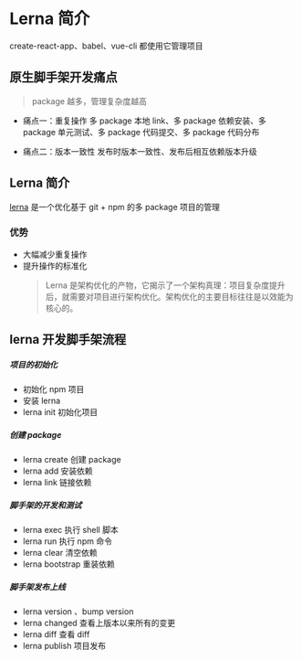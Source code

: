 # Lerna 简介

create-react-app、babel、vue-cli 都使用它管理项目

## 原生脚手架开发痛点

> package 越多，管理复杂度越高

- 痛点一：重复操作
  多 package 本地 link、多 package 依赖安装、多 package 单元测试、多 package 代码提交、多 package 代码分布

- 痛点二：版本一致性
  发布时版本一致性、发布后相互依赖版本升级

## Lerna 简介

[lerna](https://www.lernajs.cn/) 是一个优化基于 git + npm 的多 package 项目的管理

### 优势

- 大幅减少重复操作
- 提升操作的标准化
  > Lerna 是架构优化的产物，它揭示了一个架构真理：项目复杂度提升后，就需要对项目进行架构优化。架构优化的主要目标往往是以效能为核心的。

## lerna 开发脚手架流程

##### 项目的初始化

- 初始化 npm 项目
- 安装 lerna
- lerna init 初始化项目

##### 创建 package

- lerna create 创建 package
- lerna add 安装依赖
- lerna link 链接依赖

##### 脚手架的开发和测试

- lerna exec 执行 shell 脚本
- lerna run 执行 npm 命令
- lerna clear 清空依赖
- lerna bootstrap 重装依赖

##### 脚手架发布上线

- lerna version 、bump version
- lerna changed 查看上版本以来所有的变更
- lerna diff 查看 diff
- lerna publish 项目发布
